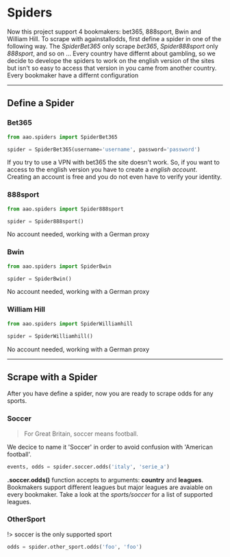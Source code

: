 # Spiders

Now this project support 4 bookmakers: bet365, 888sport, Bwin and William Hill. To scrape with againstallodds, first define a spider in one of the following way. The *SpiderBet365* only scrape *bet365*, *Spider888sport* only *888sport*, and so on ...
Every country have differnt about gambling, so we decide to develope the spiders to work on the english version of the sites but isn't so easy to access that version in you came from another country. Every bookmaker have a differnt configuration

----

## Define a Spider

### Bet365
```python
from aao.spiders import SpiderBet365

spider = SpiderBet365(username='username', password='password')
```
If you try to use a VPN with bet365 the site doesn't work.
So, if you want to access to the english version you have to create
a *english account*. Creating an account is free and you do not even
have to verify your identity.

### 888sport
```python
from aao.spiders import Spider888sport

spider = Spider888sport()
```
No account needed, working with a German proxy

### Bwin
```python
from aao.spiders import SpiderBwin

spider = SpiderBwin()
```
No account needed, working with a German proxy

### William Hill
```python
from aao.spiders import SpiderWilliamhill

spider = SpiderWilliamhill()
```
No account needed, working with a German proxy

----

## Scrape with a Spider
After you have define a spider, now you are ready to scrape odds for any sports.

### Soccer

> For Great Britain, soccer means football.

We decice to name it 'Soccer' in order to avoid confusion
with 'American football'.
```python
events, odds = spider.soccer.odds('italy', 'serie_a')
```
**.soccer.odds()** function accepts to arguments: **country** and **leagues**.
Bookmakers support different leagues but major leagues are avaiable on every
bookmaker. Take a look at the *sports/soccer* for a list of supported leagues.

### OtherSport
!> soccer is the only supported sport
```python
odds = spider.other_sport.odds('foo', 'foo')
```
